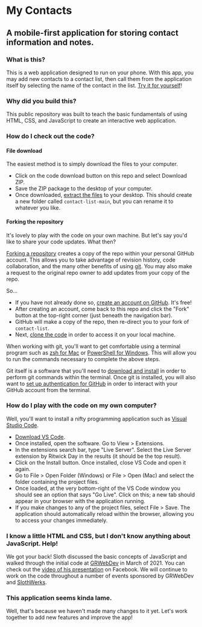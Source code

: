 # My Contacts
## A mobile-first application for storing contact information and notes.

### What is this?
This is a web application designed to run on your phone.  With this app, you may add new contacts to a contact list, then call them from the application itself by selecting the name of the contact in the list.  [Try it for yourself](https://slothwerks-studio.github.io/contact-list/)!

### Why did you build this?
This public repository was built to teach the basic fundamentals of using HTML, CSS, and JavaScript to create an interactive web application.

### How do I check out the code?

#### File download
The easiest method is to simply download the files to your computer.

- Click on the code download button on this repo and select Download ZIP.
- Save the ZIP package to the desktop of your computer.
- Once downloaded, [extract the files](https://www.sweetwater.com/sweetcare/articles/how-to-zip-and-unzip-files/) to your desktop.  This should create a new folder called `contact-list-main`, but you can rename it to whatever you like.

#### Forking the repository
It's lovely to play with the code on your own machine.  But let's say you'd like to share your code updates.  What then?

[Forking a repository](https://docs.github.com/en/github/getting-started-with-github/fork-a-repo) creates a copy of the repo within your personal GitHub account.  This allows you to take advantage of revision history, code collaboration, and the many other benefits of using [git](https://git-scm.com/).  You may also make a request to the original repo owner to add updates from your copy of the repo.

So...

- If you have not already done so, [create an account on GitHub](https://github.com/join).  It's free!
- After creating an account, come back to this repo and click the "Fork" button at the top-right corner (just beneath the navigation bar).
- GitHub will make a copy of the repo, then re-direct you to your fork of `contact-list`.
- Next, [clone the code](https://docs.github.com/en/github/creating-cloning-and-archiving-repositories/cloning-a-repository) in order to access it on your local machine.

When working with git, you'll want to get comfortable using a terminal program such as [zsh for Mac](https://www.howtogeek.com/682770/how-to-open-the-terminal-on-a-mac/) or [PowerShell for Windows](https://www.howtogeek.com/662611/9-ways-to-open-powershell-in-windows-10/).  This will allow you to run the commands necessary to complete the above steps.

Git itself is a software that you'll need to [download and install](https://git-scm.com/downloads) in order to perform git commands within the terminal.  Once git is installed, you will also want to [set up authentication for GitHub](https://docs.github.com/en/github/getting-started-with-github/set-up-git) in order to interact with your GitHub account from the terminal.

### How do I play with the code on my own computer?
Well, you'll want to install a nifty programming application such as [Visual Studio Code](https://code.visualstudio.com/).

- [Download VS Code](https://code.visualstudio.com/download).
- Once installed, open the software.  Go to View > Extensions.
- In the extensions search bar, type "Live Server".  Select the Live Server extension by Ritwick Day in the results (it should be the top result).
- Click on the Install button.  Once installed, close VS Code and open it again.
- Go to File > Open Folder (Windows) or File > Open (Mac) and select the folder containing the project files.
- Once loaded, at the very bottom-right of the VS Code window you should see an option that says "Go Live".  Click on this; a new tab should appear in your browser with the application running.
- If you make changes to any of the project files, select File > Save.  The application should automatically reload within the browser, allowing you to access your changes immediately.

### I know a little HTML and CSS, but I don't know anything about JavaScript.  Help!
We got your back!  Sloth discussed the basic concepts of JavaScript and walked through the initial code at [GRWebDev](https://www.meetup.com/grwebdev/) in March of 2021.  You can check out the [video of his presentation](https://www.facebook.com/182139175163955/videos/455547239117005) on Facebook.  We will continue to work on the code throughout a number of events sponsored by GRWebDev and [SlothWerks](https://slothwerks.com/).

### This application seems kinda lame.
Well, that's because we haven't made many changes to it yet.  Let's work together to add new features and improve the app!


